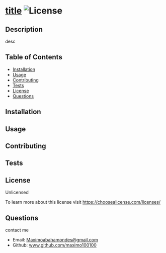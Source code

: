 
# [title]()  ![License](https://img.shields.io/badge/License-Unlicensed-Blue)

## Description 

desc

## Table of Contents

- [Installation](#installation)
- [Usage](#usage)
- [Contributing](#contributing)
- [Tests](#tests)
- [License](#license)
- [Questions](#questions)

## Installation



## Usage 



## Contributing



## Tests



## License

Unlicensed 

To learn more about this license visit https://choosealicense.com/licenses/

## Questions

contact me

* Email: Maximoabahamondes@gmail.com
* Github: www.github.com/maximo100100

